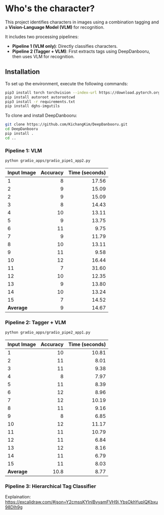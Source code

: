 # Who's the character?

This project identifies characters in images using a combination tagging and a **Vision-Language Model (VLM)** for recognition.

It includes two processing pipelines:
- **Pipeline 1 (VLM only)**: Directly classifies characters.
- **Pipeline 2 (Tagger + VLM)**: First extracts tags using DeepDanbooru, then uses VLM for recognition.

## Installation

To set up the environment, execute the following commands:

```bash
pip3 install torch torchvision --index-url https://download.pytorch.org/whl/cu118
pip install autoroot autorootcwd
pip3 install -r requirements.txt
pip install dghs-imgutils
```

To clone and install DeepDanbooru:

```bash
git clone https://github.com/KichangKim/DeepDanbooru.git
cd DeepDanbooru
pip install .
cd ..
```

### Pipeline 1: VLM

```bash
python gradio_apps/gradio_pipe1_app2.py
```

| Input Image | Accuracy | Time (seconds) |
|:------------|---------:|---------------:|
| 1           |        8 |         17.56  |
| 2           |        9 |         15.09  |
| 2           |        9 |         15.09  |
| 3           |        8 |         14.43  |
| 4           |       10 |         13.11  |
| 5           |        9 |         13.75  |
| 6           |       11 |          9.75  |
| 7           |        9 |         11.79  |
| 8           |       10 |         13.11  |
| 9           |       11 |          9.58  |
| 10          |       12 |         16.44  |
| 11          |        7 |         31.60  |
| 12          |       10 |         12.35  |
| 13          |        9 |         13.80  |
| 14          |       10 |         13.24  |
| 15          |        7 |         14.52  |
| **Average** |        9 |         14.67  |

### Pipeline 2: Tagger + VLM

```bash
python gradio_apps/gradio_pipe2_app1.py
```

| Input Image | Accuracy | Time (seconds) |
|:------------|---------:|---------------:|
| 1           |       10 |         10.81  |
| 2           |       11 |          8.01  |
| 3           |       11 |          9.38  |
| 4           |        8 |          7.97  |
| 5           |       11 |          8.39  |
| 6           |       12 |          8.96  |
| 7           |       12 |         10.19  |
| 8           |       11 |          9.16  |
| 9           |        8 |          6.85  |
| 10          |       12 |         11.17  |
| 11          |       11 |         10.79  |
| 12          |       11 |          6.84  |
| 13          |       12 |          8.16  |
| 14          |       11 |          6.79  |
| 15          |       11 |          8.03  |
| **Average** |     10.8 |          8.77  |

### Pipeline 3: Hierarchical Tag Classifier

Explaination: https://excalidraw.com/#json=Y2cmssKYInlBvyamFVH9i,YbsOkhYupIQKbxu98DIh9g
